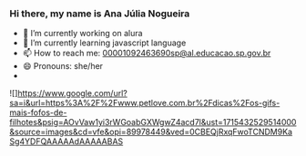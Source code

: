 ### Hi there, my name is Ana Júlia Nogueira

- 🔭 I’m currently working on alura
- 🌱 I’m currently learning javascript language
- 📫 How to reach me: 00001092463690sp@al.educacao.sp.gov.br
- 😄 Pronouns: she/her
- 
![]https://www.google.com/url?sa=i&url=https%3A%2F%2Fwww.petlove.com.br%2Fdicas%2Fos-gifs-mais-fofos-de-filhotes&psig=AOvVaw1yi3rWGoabGXWgwZ4acd7l&ust=1715432529514000&source=images&cd=vfe&opi=89978449&ved=0CBEQjRxqFwoTCNDM9KaSg4YDFQAAAAAdAAAAABAS

